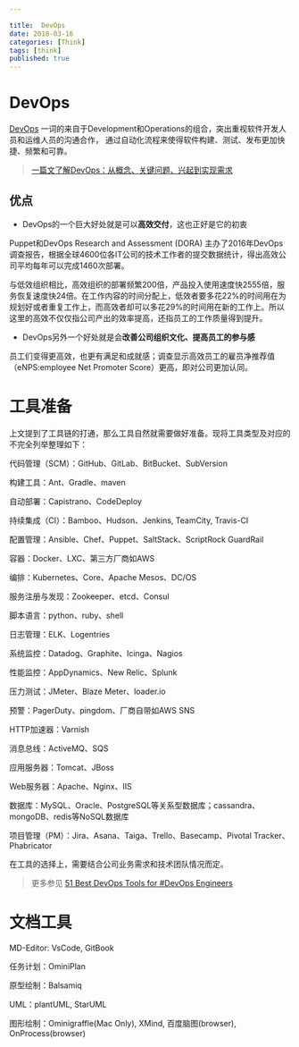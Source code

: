 ```yaml
---

title:  DevOps
date: 2018-03-16
categories: [Think]
tags: [think]
published: true
---
```


# DevOps

[DevOps](https://en.wikipedia.org/wiki/DevOps) 一词的来自于Development和Operations的组合，突出重视软件开发人员和运维人员的沟通合作，
通过自动化流程来使得软件构建、测试、发布更加快捷、频繁和可靠。


> [一篇文了解DevOps：从概念、关键问题、兴起到实现需求](https://mp.weixin.qq.com/s?__biz=MjM5MDE0Mjc4MA%3D%3D&mid=2650994236&idx=1&sn=d488ae3d66328eb4344eea421ca679be&chksm=bdbf0e6f8ac88779d4bc011a7d4c40f0501c19227128276385f4e739ebacc53440f2a1169f3f)


## 优点

- DevOps的一个巨大好处就是可以**高效交付**，这也正好是它的初衷

Puppet和DevOps Research and Assessment (DORA) 主办了2016年DevOps调查报告，根据全球4600位各IT公司的技术工作者的提交数据统计，得出高效公司平均每年可以完成1460次部署。

与低效组织相比，高效组织的部署频繁200倍，产品投入使用速度快2555倍，服务恢复速度快24倍。在工作内容的时间分配上，低效者要多花22%的时间用在为规划好或者重复工作上，而高效者却可以多花29%的时间用在新的工作上。所以这里的高效不仅仅指公司产出的效率提高，还指员工的工作质量得到提升。

- DevOps另外一个好处就是会**改善公司组织文化、提高员工的参与感**

员工们变得更高效，也更有满足和成就感；调查显示高效员工的雇员净推荐值（eNPS:employee Net Promoter Score）更高，即对公司更加认同。

# 工具准备

上文提到了工具链的打通，那么工具自然就需要做好准备。现将工具类型及对应的不完全列举整理如下：

代码管理（SCM）：GitHub、GitLab、BitBucket、SubVersion

构建工具：Ant、Gradle、maven

自动部署：Capistrano、CodeDeploy

持续集成（CI）：Bamboo、Hudson、Jenkins, TeamCity, Travis-CI

配置管理：Ansible、Chef、Puppet、SaltStack、ScriptRock GuardRail

容器：Docker、LXC、第三方厂商如AWS

编排：Kubernetes、Core、Apache Mesos、DC/OS

服务注册与发现：Zookeeper、etcd、Consul

脚本语言：python、ruby、shell

日志管理：ELK、Logentries

系统监控：Datadog、Graphite、Icinga、Nagios

性能监控：AppDynamics、New Relic、Splunk

压力测试：JMeter、Blaze Meter、loader.io

预警：PagerDuty、pingdom、厂商自带如AWS SNS

HTTP加速器：Varnish

消息总线：ActiveMQ、SQS

应用服务器：Tomcat、JBoss

Web服务器：Apache、Nginx、IIS

数据库：MySQL、Oracle、PostgreSQL等关系型数据库；cassandra、mongoDB、redis等NoSQL数据库

项目管理（PM）：Jira、Asana、Taiga、Trello、Basecamp、Pivotal Tracker、Phabricator

在工具的选择上，需要结合公司业务需求和技术团队情况而定。

> 更多参见 [51 Best DevOps Tools for #DevOps Engineers](https://www.cnblogs.com/jonasli/p/5916343.html)

# 文档工具

MD-Editor: VsCode, GitBook

任务计划：OminiPlan

原型绘制：Balsamiq

UML：plantUML, StarUML

图形绘制：Ominigraffle(Mac Only), XMind, 百度脑图(browser), OnProcess(browser)





